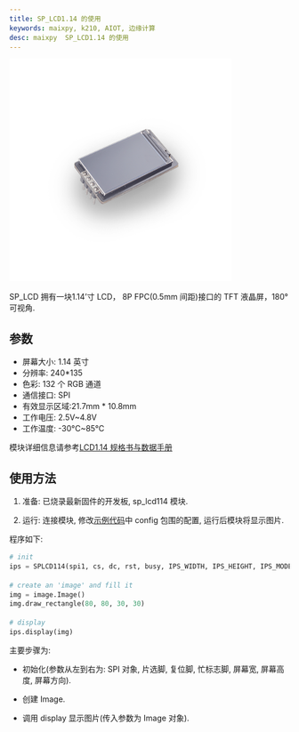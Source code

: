 ```yaml
---
title: SP_LCD1.14 的使用
keywords: maixpy, k210, AIOT, 边缘计算
desc: maixpy  SP_LCD1.14 的使用
---
```



<img src="../../../assets/hardware/module_spmod/sp_lcd1.14.png"/>

SP_LCD 拥有一块1.14’寸 LCD， 8P FPC(0.5mm 间距)接口的 TFT 液晶屏，180°可视角.

## 参数

* 屏幕大小: 1.14 英寸
* 分辨率: 240*135
* 色彩: 132 个 RGB 通道
* 通信接口: SPI
* 有效显示区域:21.7mm * 10.8mm
* 工作电压: 2.5V~4.8V
* 工作温度: -30°C~85°C

模块详细信息请参考[LCD1.14 规格书与数据手册](https://api.dl.sipeed.com/fileList/MAIX/HDK/Spmod_EN/SP-LCD1.14%20Datasheet%20V1.0.pdf)

## 使用方法

1. 准备: 已烧录最新固件的开发板, sp_lcd114 模块.

2. 运行: 连接模块, 修改[示例代码](https://github.com/sipeed/MaixPy-v1_scripts/tree/master/modules/spmod/sp_lcd114)中 config 包围的配置, 运行后模块将显示图片.

程序如下:

```python
# init
ips = SPLCD114(spi1, cs, dc, rst, busy, IPS_WIDTH, IPS_HEIGHT, IPS_MODE)

# create an 'image' and fill it
img = image.Image()
img.draw_rectangle(80, 80, 30, 30)

# display
ips.display(img)
```

主要步骤为:

* 初始化(参数从左到右为: SPI 对象, 片选脚, 复位脚, 忙标志脚, 屏幕宽, 屏幕高度, 屏幕方向).

* 创建 Image.
  
* 调用 display 显示图片(传入参数为 Image 对象).
